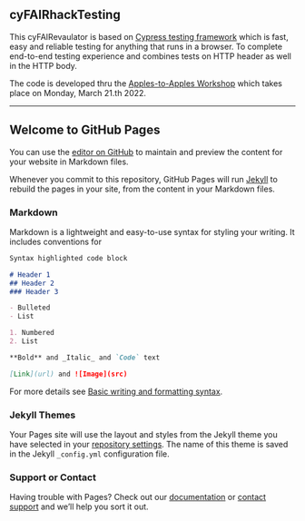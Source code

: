 ## cyFAIRhackTesting

This cyFAIRevaulator is based on [Cypress testing framework](https://www.cypress.io/) which is
fast, easy and reliable testing for anything that runs in a browser. To complete end-to-end testing experience and
combines tests on HTTP header as well in the HTTP body.

The code is developed thru the [Apples-to-Apples Workshop](https://github.com/markwilkinson/Apples-to-Apples-FAIR-Metrics) which takes place
on Monday, March 21.th 2022.

---

## Welcome to GitHub Pages

You can use the [editor on GitHub](https://github.com/ACz-UniBi/cyFAIRhackTesting/edit/gh-pages/index.md) to maintain and preview the content for your website in Markdown files.

Whenever you commit to this repository, GitHub Pages will run [Jekyll](https://jekyllrb.com/) to rebuild the pages in your site, from the content in your Markdown files.

### Markdown

Markdown is a lightweight and easy-to-use syntax for styling your writing. It includes conventions for

```markdown
Syntax highlighted code block

# Header 1
## Header 2
### Header 3

- Bulleted
- List

1. Numbered
2. List

**Bold** and _Italic_ and `Code` text

[Link](url) and ![Image](src)
```

For more details see [Basic writing and formatting syntax](https://docs.github.com/en/github/writing-on-github/getting-started-with-writing-and-formatting-on-github/basic-writing-and-formatting-syntax).

### Jekyll Themes

Your Pages site will use the layout and styles from the Jekyll theme you have selected in your [repository settings](https://github.com/ACz-UniBi/cyFAIRhackTesting/settings/pages). The name of this theme is saved in the Jekyll `_config.yml` configuration file.

### Support or Contact

Having trouble with Pages? Check out our [documentation](https://docs.github.com/categories/github-pages-basics/) or [contact support](https://support.github.com/contact) and we’ll help you sort it out.
